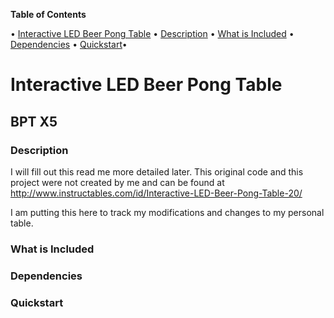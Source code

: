 **Table of Contents** 

• [Interactive LED Beer Pong Table](#interactive-lED-beer-pong-table)
	• [Description](#description)
	• [What is Included](#what-is-included)
	• [Dependencies](#dependencies)
	• [Quickstart](#quickstart)•



# **Interactive LED Beer Pong Table**
## BPT X5

### Description

I will fill out this read me more detailed later.
This original code and this project were not created by me and can be found at
http://www.instructables.com/id/Interactive-LED-Beer-Pong-Table-20/

I am putting this here to track my modifications and changes to my personal table.

### What is Included


### Dependencies


### Quickstart
